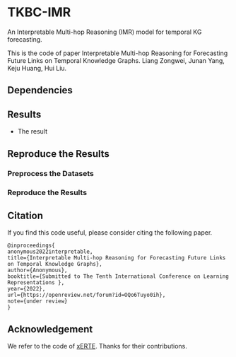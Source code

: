 # TKBC-IMR

An Interpretable Multi-hop Reasoning (IMR) model for temporal KG forecasting.

This is the code of paper Interpretable Multi-hop Reasoning for Forecasting Future Links on Temporal Knowledge Graphs. Liang Zongwei, Junan Yang, Keju Huang, Hui Liu.

## Dependencies
<!-- 库版本 -->

## Results
* The result


## Reproduce the Results

### Preprocess the Datasets

### Reproduce the Results


## Citation
If you find this code useful, please consider citing the following paper.

    @inproceedings{
    anonymous2022interpretable,
    title={Interpretable Multi-hop Reasoning for Forecasting Future Links on Temporal Knowledge Graphs},
    author={Anonymous},
    booktitle={Submitted to The Tenth International Conference on Learning Representations },
    year={2022},
    url={https://openreview.net/forum?id=OQo6Tuyo0ih},
    note={under review}
    }

## Acknowledgement
We refer to the code of [xERTE](https://github.com/TemporalKGTeam/xERTE). Thanks for their contributions.
